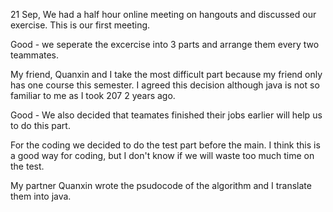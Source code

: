 21 Sep, We had a half hour online meeting on hangouts and discussed our exercise. This is our first meeting.

Good - we seperate the excercise into 3 parts and arrange them every two teammates. 

My friend, Quanxin and I take the most difficult part because my friend only has one course this semester. I agreed this decision although java is not so familiar to me as I took 207 2 years ago. 

Good - We also decided that teamates finished their jobs earlier will help us to do this part.

For the coding we decided to do the test part before the main. I think this is a good way for coding, but I don't know if we will waste too much time on the test.

My partner Quanxin wrote the psudocode of the algorithm and I translate them into java.
